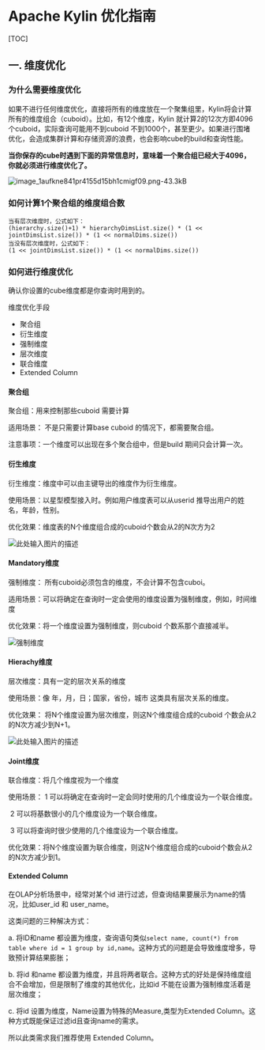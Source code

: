 # Apache Kylin 优化指南

[TOC]



## 一. 维度优化

### 为什么需要维度优化

如果不进行任何维度优化，直接将所有的维度放在一个聚集组里，Kylin将会计算所有的维度组合（cuboid）。比如，有12个维度，Kylin 就计算2的12次方即4096个cuboid，实际查询可能用不到cuboid 不到1000个，甚至更少。如果进行围堵优化，会造成集群计算和存储资源的浪费，也会影响cube的build和查询性能。

**当你保存的cube时遇到下面的异常信息时，意味着一个聚合组已经大于4096，你就必须进行维度优化了。**

![image_1aufkne841pr4155d15bh1cmigf09.png-43.3kB](http://static.zybuluo.com/kangkaisen/0rsmuprx31dn0ry1llrda2cr/image_1aufkne841pr4155d15bh1cmigf09.png)

### 如何计算1个聚合组的维度组合数

```
当有层次维度时，公式如下：
(hierarchy.size()+1) * hierarchyDimsList.size() * (1 << jointDimsList.size()) * (1 << normalDims.size())
当没有层次维度时，公式如下：
(1 << jointDimsList.size()) * (1 << normalDims.size())
```

### 如何进行维度优化

确认你设置的cube维度都是你查询时用到的。

维度优化手段

- 聚合组
- 衍生维度
- 强制维度
- 层次维度
- 联合维度
- Extended Column

#### 聚合组

聚合组：用来控制那些cuboid 需要计算

适用场景： 不是只需要计算base cuboid 的情况下，都需要聚合组。

注意事项：一个维度可以出现在多个聚合组中，但是build 期间只会计算一次。

#### 衍生维度

衍生维度：维度中可以由主键导出的维度作为衍生维度。

使用场景：以星型模型接入时。例如用户维度表可以从userid 推导出用户的姓名，年龄，性别。

优化效果：维度表的N个维度组合成的cuboid个数会从2的N次方为2

![此处输入图片的描述](http://static.zybuluo.com/kangkaisen/g9130yn0dvaz9kn4nfneyh2r/%E5%B1%8F%E5%B9%95%E5%BF%AB%E7%85%A7%202016-03-31%20%E4%B8%8B%E5%8D%882.24.07.png)

#### Mandatory维度

强制维度： 所有cuboid必须包含的维度，不会计算不包含cuboi。

适用场景：可以将确定在查询时一定会使用的维度设置为强制维度，例如，时间维度

优化效果：将一个维度设置为强制维度，则cuboid 个数系那个直接减半。

![强制维度](http://static.zybuluo.com/kangkaisen/y744npgiv7ccy36tq6dsfyct/%E5%B1%8F%E5%B9%95%E5%BF%AB%E7%85%A7%202016-03-31%20%E4%B8%8B%E5%8D%882.20.20.png)

#### Hierachy维度

层次维度：具有一定的层次关系的维度

使用场景：像 年，月，日；国家，省份，城市 这类具有层次关系的维度。

优化效果： 将N个维度设置为层次维度，则这N个维度组合成的cuboid 个数会从2的N次方减少到N+1。

![此处输入图片的描述](http://static.zybuluo.com/kangkaisen/984xt2g15whaejhvg9ih3vx6/%E5%B1%8F%E5%B9%95%E5%BF%AB%E7%85%A7%202016-03-31%20%E4%B8%8B%E5%8D%882.21.49.png)

#### Joint维度

联合维度：将几个维度视为一个维度

使用场景： 1 可以将确定在查询时一定会同时使用的几个维度设为一个联合维度。

​				   2 可以将基数很小的几个维度设为一个联合维度。

​                   3 可以将查询时很少使用的几个维度设为一个联合维度。

优化效果：将N个维度设置为联合维度，则这N个维度组合成的cuboid个数会从2的N次方减少到1。

#### Extended Column

在OLAP分析场景中，经常对某个id 进行过滤，但查询结果要展示为name的情况，比如user_id 和 user_name。

这类问题的三种解决方式：

a. 将ID和name 都设置为维度，查询语句类似`select name, count(*) from table where id = 1 group by id,name`。这种方式的问题是会导致维度增多，导致预计算结果膨胀；

b. 将id 和name 都设置为维度，并且将两者联合。这种方式的好处是保持维度组合不会增加，但是限制了维度的其他优化，比如id 不能在设置为强制维度活着是层次维度；

c. 将id 设置为维度，Name设置为特殊的Measure,类型为Extended Column。这种方式既能保证过滤id且查询name的需求。

所以此类需求我们推荐使用 Extended Column。